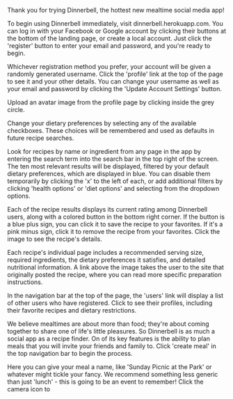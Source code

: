 Thank you for trying Dinnerbell, the hottest new mealtime social media app!

To begin using Dinnerbell immediately, visit dinnerbell.herokuapp.com.  You can log in with your Facebook or Google account by clicking their buttons at the bottom of the landing page, or create a local account.  Just click the 'register' button to enter your email and password, and you're ready to begin.

Whichever registration method you prefer, your account will be given a randomly generated username.  Click the 'profile' link at the top of the page to see it and your other details.  You can change your username as well as your email and password by clicking the 'Update Account Settings' button.

Upload an avatar image from the profile page by clicking inside the grey circle. 

Change your dietary preferences by selecting any of the available checkboxes.  These choices will be remembered and used as defaults in future recipe searches.  

Look for recipes by name or ingredient from any page in the app by entering the search term into the search bar in the top right of the screen.  The ten most relevant results will be displayed, filtered by your default dietary preferences, which are displayed in blue.  You can disable them temporarily by clicking the 'x' to the left of each, or add additional filters by clicking 'health options' or 'diet options' and selecting from the dropdown options.

Each of the recipe results displays its current rating among Dinnerbell users, along with a colored button in the bottom right corner.  If the button is a blue plus sign, you can click it to save the recipe to your favorites.  If it's a pink minus sign, click it to remove the recipe from your favorites.  Click the image to see the recipe's details.

Each recipe's individual page includes a recommended serving size, required ingredients, the dietary preferences it satisfies, and detailed nutritional information. A link above the image takes the user to the site that originally posted the recipe, where you can read more specific preparation instructions.

In the navigation bar at the top of the page, the 'users' link will display a list of other users who have registered.  Click to see their profiles, including their favorite recipes and dietary restrictions.  

We believe mealtimes are about more than food; they're about coming together to share one of life's little pleasures.  So Dinnerbell is as much a social app as a recipe finder.  On of its key features is the ability to plan meals that you will invite your friends and family to.  Click 'create meal' in the top navigation bar to begin the process.

Here you can give your meal a name, like 'Sunday Picnic at the Park' or whatever might tickle your fancy.  We recommend something less generic than just 'lunch' - this is going to be an event to remember!  Click the camera icon to 